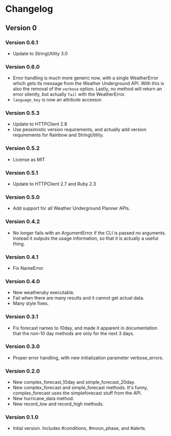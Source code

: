 # Changelog

## Version 0

### Version 0.6.1
* Update to StringUtility 3.0

### Version 0.6.0
* Error handling is much more generic now, with a single WeatherError which gets its message from the Weather 
Underground API. With this is also the removal of the `verbose` option. Lastly, no method will return an error 
silently, but actually `fail` with the WeatherError.
* `language_key` is now an attribute accessor.

### Version 0.5.3
* Update to HTTPClient 2.8
* Use pessimistic version requirements, and actually add version requirements for Rainbow and StringUtility.

### Version 0.5.2
* License as MIT

### Version 0.5.1
* Update to HTTPClient 2.7 and Ruby 2.3

### Version 0.5.0
* Add support for all Weather Underground Planner APIs.

### Version 0.4.2
* No longer fails with an ArgumentError if the CLI is passed no arguments. Instead it outputs the usage information, so that it is actually a useful thing.

### Version 0.4.1
* Fix NameError

### Version 0.4.0
* New weatheruby executable.
* Fail when there are many results and it cannot get actual data.
* Many style fixes.

### Version 0.3.1
* Fix forecast names to 10day, and made it apparent in documentation that the non-10 day methods are only for the next 3 days.

### Version 0.3.0
* Proper error handling, with new initialization parameter verbose_errors.

### Version 0.2.0
* New complex_forecast_10day and simple_forecast_20day.
* New complex_forecast and simple_forecast methods. It's funny, complex_forecast uses the simpleforecast stuff from the API.
* New hurricane_data method.
* New record_low and record_high methods.

### Version 0.1.0
* Intial version. Includes #conditions, #moon_phase, and #alerts.

